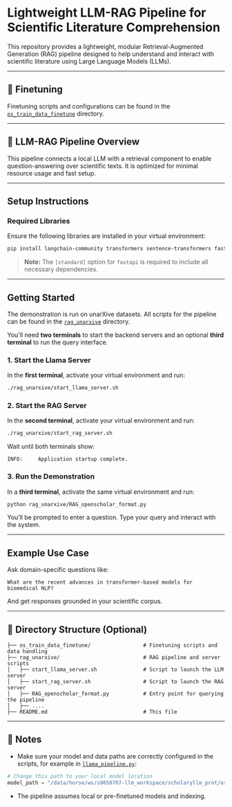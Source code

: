 # Lightweight LLM-RAG Pipeline for Scientific Literature Comprehension

This repository provides a lightweight, modular Retrieval-Augmented Generation (RAG) pipeline designed to help understand and interact with scientific literature using Large Language Models (LLMs).

---

## 🔧 Finetuning

Finetuning scripts and configurations can be found in the [`os_train_data_finetune`](./os_train_data_finetune) directory.

---

## 🧩 LLM-RAG Pipeline Overview

This pipeline connects a local LLM with a retrieval component to enable question-answering over scientific texts. It is optimized for minimal resource usage and fast setup.

---

## Setup Instructions

### Required Libraries

Ensure the following libraries are installed in your virtual environment:

```bash
pip install langchain-community transformers sentence-transformers fastapi[standard] peft
```

> **Note:** The `[standard]` option for `fastapi` is required to include all necessary dependencies.

---

## Getting Started

The demonstration is run on unarXive datasets. All scripts for the pipeline can be found in the [`rag_unarxive`](./rag_unarxive) directory.

You'll need **two terminals** to start the backend servers and an optional **third terminal** to run the query interface.

### 1. Start the Llama Server

In the **first terminal**, activate your virtual environment and run:

```bash
./rag_unarxive/start_llama_server.sh
```

### 2. Start the RAG Server

In the **second terminal**, activate your virtual environment and run:

```bash
./rag_unarxive/start_rag_server.sh
```

Wait until both terminals show:

```
INFO:     Application startup complete.
```

### 3. Run the Demonstration

In a **third terminal**, activate the same virtual environment and run:

```bash
python rag_unarxive/RAG_openscholar_format.py
```

You’ll be prompted to enter a question. Type your query and interact with the system.

---

## Example Use Case

Ask domain-specific questions like:

```
What are the recent advances in transformer-based models for biomedical NLP?
```

And get responses grounded in your scientific corpus.

---

## 📁 Directory Structure (Optional)

```text
├── os_train_data_finetune/                 # Finetuning scripts and data handling
├── rag_unarxive/                           # RAG pipeline and server scripts
│   ├── start_llama_server.sh               # Script to launch the LLM server
│   ├── start_rag_server.sh                 # Script to launch the RAG server
│   ├── RAG_openscholar_format.py           # Entry point for querying the pipeline
│   ├── ....                               
├── README.md                               # This file

```

---

## 🧪 Notes

- Make sure your model and data paths are correctly configured in the scripts, for example in [`llama_pipeline.py`](./rag_unarxive/llama_pipeline.py):

```python
# Change this path to your local model location
model_path = "/data/horse/ws/s9650707-llm_workspace/scholaryllm_prot/os_train_data_finetune/model_checkpoints/..."
```

- The pipeline assumes local or pre-finetuned models and indexing.
